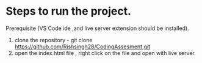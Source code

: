 # Steps to run the project.
Prerequisite
(VS Code ide ,and live server extension should be installed).

1. clone the repository - git clone https://github.com/Rishsingh28/CodingAssesment.git
2. open the index.html file , right click on the file and open with live server.  
